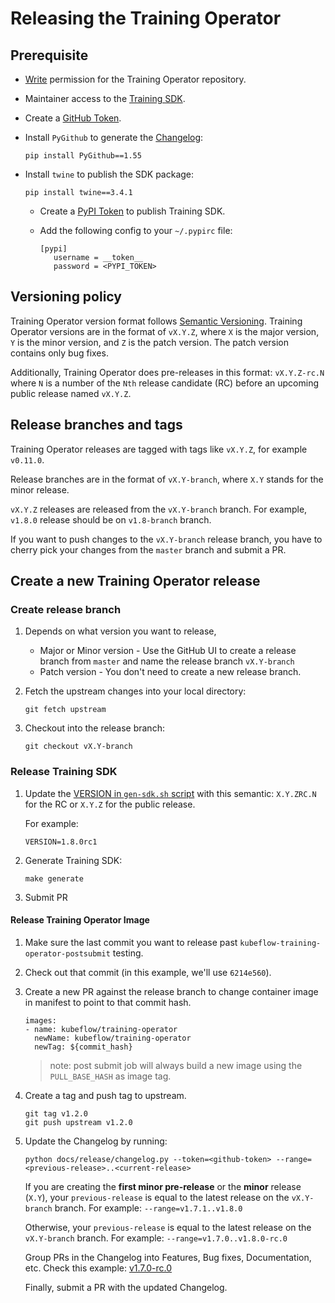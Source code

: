 # Releasing the Training Operator

## Prerequisite

- [Write](https://docs.github.com/en/organizations/managing-access-to-your-organizations-repositories/repository-permission-levels-for-an-organization#permission-levels-for-repositories-owned-by-an-organization)
  permission for the Training Operator repository.

- Maintainer access to the [Training SDK](https://pypi.org/project/kubeflow-training/).

- Create a [GitHub Token](https://docs.github.com/en/github/authenticating-to-github/keeping-your-account-and-data-secure/creating-a-personal-access-token).

- Install `PyGithub` to generate the [Changelog](./../../CHANGELOG.md):

  ```
  pip install PyGithub==1.55
  ```

- Install `twine` to publish the SDK package:

  ```
  pip install twine==3.4.1
  ```

  - Create a [PyPI Token](https://pypi.org/help/#apitoken) to publish Training SDK.

  - Add the following config to your `~/.pypirc` file:

    ```
    [pypi]
       username = __token__
       password = <PYPI_TOKEN>
    ```

## Versioning policy

Training Operator version format follows [Semantic Versioning](https://semver.org/).
Training Operator versions are in the format of `vX.Y.Z`, where `X` is the major version, `Y` is
the minor version, and `Z` is the patch version.
The patch version contains only bug fixes.

Additionally, Training Operator does pre-releases in this format: `vX.Y.Z-rc.N` where `N` is a number
of the `Nth` release candidate (RC) before an upcoming public release named `vX.Y.Z`.

## Release branches and tags

Training Operator releases are tagged with tags like `vX.Y.Z`, for example `v0.11.0`.

Release branches are in the format of `vX.Y-branch`, where `X.Y` stands for
the minor release.

`vX.Y.Z` releases are released from the `vX.Y-branch` branch. For example,
`v1.8.0` release should be on `v1.8-branch` branch.

If you want to push changes to the `vX.Y-branch` release branch, you have to
cherry pick your changes from the `master` branch and submit a PR.

## Create a new Training Operator release

### Create release branch

1. Depends on what version you want to release,

   - Major or Minor version - Use the GitHub UI to create a release branch from `master` and name
     the release branch `vX.Y-branch`
   - Patch version - You don't need to create a new release branch.

1. Fetch the upstream changes into your local directory:

   ```
   git fetch upstream
   ```

1. Checkout into the release branch:

   ```
   git checkout vX.Y-branch
   ```

### Release Training SDK

1. Update the [VERSION in `gen-sdk.sh` script](../../hack/python-sdk/gen-sdk.sh#L27) with this
   semantic: `X.Y.ZRC.N` for the RC or `X.Y.Z` for the public release.

   For example:

   ```
   VERSION=1.8.0rc1
   ```

1. Generate Training SDK:

   ```
   make generate
   ```

1. Submit PR

#### Release Training Operator Image

1. Make sure the last commit you want to release past `kubeflow-training-operator-postsubmit` testing.

1. Check out that commit (in this example, we'll use `6214e560`).

1. Create a new PR against the release branch to change container image in manifest to point to that commit hash.

   ```
   images:
   - name: kubeflow/training-operator
     newName: kubeflow/training-operator
     newTag: ${commit_hash}
   ```

   > note: post submit job will always build a new image using the `PULL_BASE_HASH` as image tag.

1. Create a tag and push tag to upstream.

   ```
   git tag v1.2.0
   git push upstream v1.2.0
   ```

1. Update the Changelog by running:

   ```
   python docs/release/changelog.py --token=<github-token> --range=<previous-release>..<current-release>
   ```

   If you are creating the **first minor pre-release** or the **minor** release (`X.Y`), your
   `previous-release` is equal to the latest release on the `vX.Y-branch` branch.
   For example: `--range=v1.7.1..v1.8.0`

   Otherwise, your `previous-release` is equal to the latest release on the `vX.Y-branch` branch.
   For example: `--range=v1.7.0..v1.8.0-rc.0`

   Group PRs in the Changelog into Features, Bug fixes, Documentation, etc.
   Check this example: [v1.7.0-rc.0](https://github.com/kubeflow/training-operator/blob/master/CHANGELOG.md#v170-rc0-2023-07-07)

   Finally, submit a PR with the updated Changelog.
